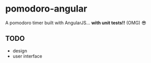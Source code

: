 pomodoro-angular
===

A pomodoro timer built with AngularJS... **with unit tests!!** (OMG) :sunglasses:

TODO
---

- design
- user interface
